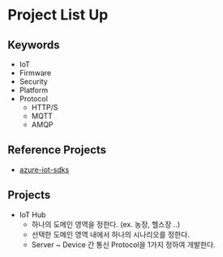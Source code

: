 # Project List Up

## Keywords

- IoT
- Firmware
- Security
- Platform
- Protocol
  - HTTP/S
  - MQTT
  - AMQP

## Reference Projects

- [azure-iot-sdks](https://github.com/Azure/azure-iot-sdks)

## Projects

- IoT Hub
  - 하나의 도메인 영역을 정한다. (ex. 농장, 헬스장 ..) 
  - 선택한 도메인 영역 내에서 하나의 시나리오를 정한다. 
  - Server ~ Device 간 통신 Protocol을 1가지 정하여 개발한다. 
 
